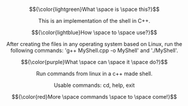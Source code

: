 
$${\color{lightgreen}What \space is \space this?}$$
<p align="center">
This is an implementation of the shell in C++.
</p>

$${\color{lightblue}How \space to \space use?}$$
<p align="center">
After creating the files in any operating system based on Linux, run the following commands: 'g++ MyShell.cpp -o MyShell' and './MyShell'.
</p>

$${\color{purple}What \space can \space it \space do?}$$
<p align="center">
Run commands from linux in a c++ made shell.
</p>
<p align="center">
Usable commands: cd, help, exit
</p>

$${\color{red}More \space commands \space to \space come!}$$
